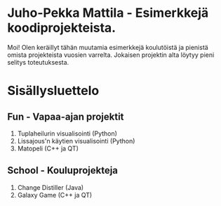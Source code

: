 # Juho-Pekka Mattila - Esimerkkejä koodiprojekteista.

Moi! Olen keräillyt tähän muutamia esimerkkejä koulutöistä ja pienistä omista projekteista vuosien varrelta. Jokaisen projektin alta löytyy pieni selitys toteutuksesta.

# Sisällysluettelo

## Fun - Vapaa-ajan projektit
1. Tuplaheilurin visualisointi (Python)
2. Lissajous'n käytien visualisointi (Python)
3. Matopeli (C++ ja QT)

## School - Kouluprojekteja
1. Change Distiller (Java)
2. Galaxy Game (C++ ja QT)